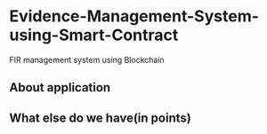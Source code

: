 # Evidence-Management-System-using-Smart-Contract
FIR management system using Blockchain

## About application

## What else do we have(in points)
